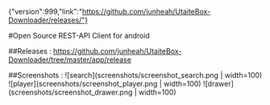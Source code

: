 {"version":999,"link":"https://github.com/junheah/UtaiteBox-Downloader/releases/"}

#Open Source REST-API Client for android

##Releases :
https://github.com/junheah/UtaiteBox-Downloader/tree/master/app/release

##Screenshots :
![search](screenshots/screenshot_search.png | width=100)
![player](screenshots/screenshot_player.png | width=100)
![drawer](screenshots/screenshot_drawer.png | width=100)

